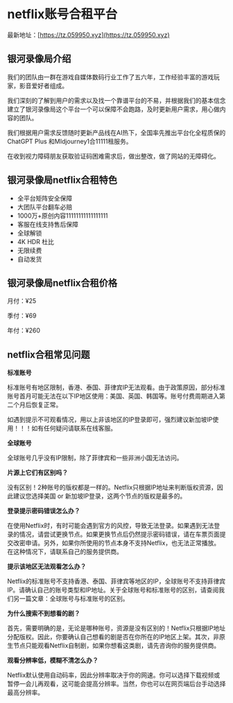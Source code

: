 # netflix账号合租平台

最新地址：[https://tz.059950.xyz](https://tz.059950.xyz)

## 银河录像局介绍

我们的团队由一群在游戏自媒体数码行业工作了五六年，工作经验丰富的游戏玩家，影音爱好者组成。

我们深刻的了解到用户的需求以及找一个靠谱平台的不易，并根据我们的基本信念建立了银河录像局这个平台一个可以保障不会跑路，及时更新用户需求，用心做内容的团队。

我们根据用户需求反馈随时更新产品线在AI热下，全国率先推出平台化全程质保的ChatGPT Plus 和MIdjourney1合11111租服务。

在收到视力障碍朋友获取验证码困难需求后，做出整改，做了网站的无障碍化。

## 银河录像局netflix合租特色

* 全平台矩阵安全保障
* 大团队平台翻车必赔
* 1000万+原创内容11111111111111111
* 客服在线支持售后保障
* 全球解锁
* 4K HDR 杜比
* 无限续费
* 自动发货

## 银河录像局netflix合租价格

月付：¥25

季付：¥69

年付：¥260

## netflix合租常见问题

**标准账号**

标准账号有地区限制，香港、泰国、菲律宾IP无法观看。由于政策原因，部分标准账号首月可能无法在以下IP地区使用：美国、英国、韩国等。账号付费周期进入第二个月后恢复正常。

如遇到提示不可观看情况，用以上非该地区的IP登录即可，强烈建议新加坡IP使用！！！如有任何疑问请联系在线客服。

**全球账号**

全球账号几乎没有IP限制，除了菲律宾和一些非洲小国无法访问。

**片源上它们有区别吗？**

没有区别！2种账号的版权都是一样的。Netflix只根据IP地址来判断版权资源，因此建议您选择美国 or 新加坡IP登录，这两个节点的版权是最多的。

**登录提示密码错误怎么办？**

在使用Netflix时，有时可能会遇到官方的风控，导致无法登录。如果遇到无法登录的情况，请尝试更换节点。如果更换节点后仍然提示密码错误，请在车票页面提交改密申请。另外，如果你所使用的节点本身不支持Netflix，也无法正常播放。在这种情况下，请联系自己的服务提供商。

**提示该地区无法观看怎么办？**

Netflix的标准账号不支持香港、泰国、菲律宾等地区的IP，全球账号不支持菲律宾IP。请确认自己的账号类型和IP地址。关于全球账号和标准账号的区别，请查阅我们另一篇文章：全球账号与标准账号的区别。

**为什么搜索不到想看的剧？**

首先，需要明确的是，无论是哪种账号，资源是没有区别的！Netflix只根据IP地址分配版权。因此，你要确认自己想看的剧是否在你所在的IP地区上架。其次，非原生节点只能观看Netflix自制剧，如果你想看这类剧，请先咨询你的服务提供商。

**观看分辨率低，模糊不清怎么办？**

Netflix默认使用自动码率，因此分辨率取决于你的网速。你可以选择下载视频或暂停一会儿再观看，这可能会提高分辨率。当然，你也可以在网页端后台手动选择最高分辨率。

